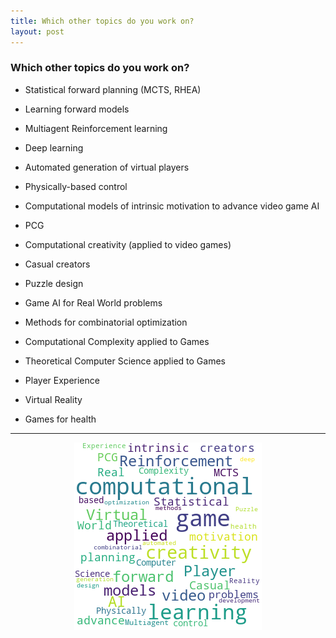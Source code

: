 ```yaml
---
title: Which other topics do you work on?
layout: post
---
```


### Which other topics do you work on?

* Statistical forward planning (MCTS, RHEA)
* Learning forward models
* Multiagent Reinforcement learning
* Deep learning
* Automated generation of virtual players
* Physically-based control
* Computational models of intrinsic motivation to advance video game AI

* PCG
* Computational creativity (applied to video games)
* Casual creators
* Puzzle design
* Game AI for Real World problems
* Methods for combinatorial optimization

* Computational Complexity applied to Games
* Theoretical Computer Science applied to Games
* Player Experience
* Virtual Reality
* Games for health

<hr><center><img src='assets/png/q2-wordcloud.png' /></center>